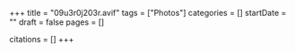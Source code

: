 +++
title = "09u3r0j203r.avif"
tags = ["Photos"]
categories = []
startDate = ""
draft = false
pages = []

citations = []
+++
